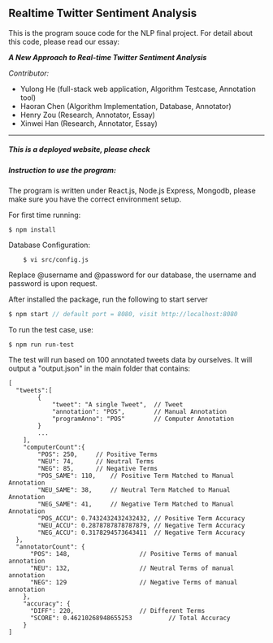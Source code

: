 ## Realtime Twitter Sentiment Analysis

This is the program souce code for the NLP final project. For detail about this code, please read our essay:

***A New Approach to Real-time Twitter Sentiment Analysis***

*Contributor:*

- Yulong He (full-stack web application, Algorithm Testcase, Annotation tool)
- Haoran Chen (Algorithm Implementation, Database, Annotator)
- Henry Zou (Research,  Annotator, Essay)
- Xinwei Han (Research,  Annotator, Essay)

----

##### This is a deployed website, please check 

[NLP Twitter Analysis]: https://nlp.ratemyclass.io



##### Instruction to use the program:

The program is written under React.js, Node.js Express, Mongodb, please make sure you have the correct environment setup.

For first time running:

```
$ npm install 
```

Database Configuration:
```
	$ vi src/config.js
```

Replace @username and @password for our database, the username and password is upon request. 



After installed the package, run the following to start server

```javascript
$ npm start // default port = 8080, visit http://localhost:8080
```

To run the test case, use:

```
$ npm run run-test
```

The test will run based on 100 annotated tweets data by ourselves. It will output a "output.json" in the main folder that contains:

```jsonc
[
  "tweets":[
  		{
  			"tweet": "A single Tweet",	// Tweet
  			"annotation": "POS",		// Manual Annotation
  			"programAnno": "POS"		// Computer Annotation
  		}
		...
	],
	"computerCount":{
    	"POS": 250,		// Positive Terms
		"NEU": 74,		// Neutral Terms
		"NEG": 85,		// Negative Terms
		"POS_SAME": 110,	// Positive Term Matched to Manual Annotation
		"NEU_SAME": 38,		// Neutral Term Matched to Manual Annotation
		"NEG_SAME": 41,		// Negative Term Matched to Manual Annotation
		"POS_ACCU": 0.7432432432432432,	// Positive Term Accuracy
		"NEU_ACCU": 0.2878787878787879,	// Negative Term Accuracy
		"NEG_ACCU": 0.3178294573643411	// Negative Term Accuracy
  },
  "annotatorCount": {
      "POS": 148,					// Positive Terms of manual annotation
      "NEU": 132,					// Neutral Terms of manual annotation 
      "NEG": 129					// Negative Terms of manual annotation
    },
    "accuracy": {
      "DIFF": 220,					// Different Terms 
      "SCORE": 0.46210268948655253			// Total Accuracy
    }
]
```




